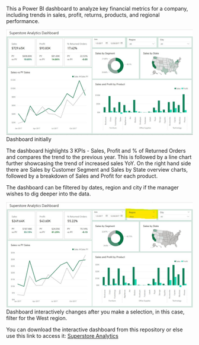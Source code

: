 This a Power BI dashboard to analyze key financial metrics for a company, including trends in sales, profit, returns, products, and regional performance.

![PB1](PB1.jpg)
Dashboard initially

The dashboard highlights 3 KPIs - Sales, Profit and % of Returned Orders and compares the trend to the previous year. This is followed by a line chart further showcasing the trend of increased sales YoY.
On the right hand side there are Sales by Customer Segment and Sales by State overview charts, followed by a breakdown of Sales and Profit for each product.

The dashboard can be filtered by dates, region and city if the manager wishes to dig deeper into the data.

![PB2](PB2.jpg) 
Dashboard interactively changes after you make a selection, in this case, filter for the West region.

You can download the interactive dashboard from this repository or else use this link to access it: [Superstore Analytics](https://app.powerbi.com/reportEmbed?reportId=46c0dd0d-0867-43dc-951d-e81755d2d844&autoAuth=true&ctid=128753ab-cb28-4f82-9733-2b9b91d2aca9) 
